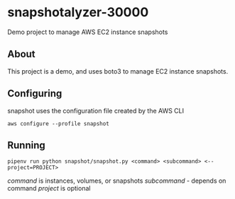 # snapshotalyzer-30000

Demo project to manage AWS EC2 instance snapshots

## About

This project is a demo, and uses boto3 to manage EC2 instance snapshots.

## Configuring

snapshot uses the configuration file created by the AWS CLI

`aws configure --profile snapshot`

## Running

`pipenv run python snapshot/snapshot.py <command> <subcommand> <--project=PROJECT>`

*command* is instances, volumes, or snapshots
*subcommand* - depends on command
*project* is optional
